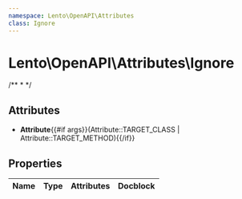 ```yaml
---
namespace: Lento\OpenAPI\Attributes
class: Ignore
---
```


# Lento\OpenAPI\Attributes\Ignore

/**
 *
 */

## Attributes

- **Attribute**{{#if args}}(Attribute::TARGET_CLASS | Attribute::TARGET_METHOD){{/if}}


## Properties
| Name | Type | Attributes | Docblock |
|------|------|------------|----------|



